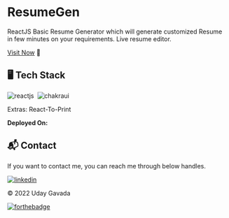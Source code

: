 # ResumeGen
ReactJS Basic Resume Generator which will generate customized Resume in few minutes on your requirements.
Live resume editor.

[Visit Now](https://resumegenx.netlify.app/) 🚀

## 🖥️ Tech Stack

![reactjs](https://img.shields.io/badge/React-20232A?style=for-the-badge&logo=react&logoColor=61DAFB)&nbsp;
![chakraui](https://img.shields.io/badge/Chakra--UI-319795?style=for-the-badge&logo=chakra-ui&logoColor=white)&nbsp;

Extras: React-To-Print

**Deployed On:**



<h2>📬 Contact</h2>

If you want to contact me, you can reach me through below handles.

[![linkedin](https://img.shields.io/badge/LinkedIn-0077B5?style=for-the-badge&logo=linkedin&logoColor=white)](https://www.linkedin.com/in/uday-gavada)

© 2022 Uday Gavada


[![forthebadge](https://forthebadge.com/images/badges/built-with-love.svg)](https://forthebadge.com)
